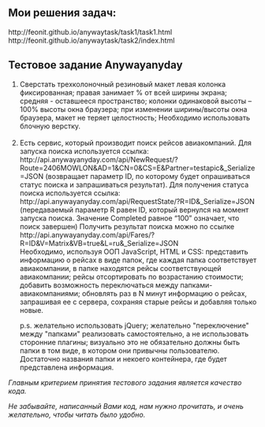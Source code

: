 <h2>Мои решения задач:</h2>
http://feonit.github.io/anywaytask/task1/task1.html
<br>
http://feonit.github.io/anywaytask/task2/index.html

<h2>Тестовое задание Anywayanyday</h2>
<ol>
<li>
Сверстать трехколоночный резиновый макет
левая колонка фиксированная;
правая занимает % от всей ширины экрана;
средняя - оставшееся пространство;
колонки одинаковой высоты – 100% высоты окна браузера;
при изменении ширины/высоты окна браузера, макет не теряет целостность;
Необходимо использовать блочную верстку.
</li>
<br>
<li>
Есть сервис, который производит поиск рейсов авиакомпаний.
Для запуска поиска используется ссылка: http://api.anywayanyday.com/api/NewRequest/?Route=2406MOWLON&AD=1&CN=0&CS=E&Partner=testapic&_Serialize=JSON (возвращает параметр ID, по которому будет опрашиваться статус поиска и запрашиваться результат).
Для получения статуса поиска используется ссылка: http://api.anywayanyday.com/api/RequestState/?R=ID&_Serialize=JSON (передаваемый параметр R равен ID, который вернулся на момент запуска поиска. Значение Completed равное “100” означает, что поиск завершен)
Получить результат поиска можно по ссылке http://api.anywayanyday.com/api/Fares/?R=ID&V=Matrix&VB=true&L=ru&_Serialize=JSON
</li>
Необходимо, используя ООП JavaScript, HTML и CSS:
представить информацию о рейсах в виде папок, где каждая папка соответствует авиакомпании, в папке находятся рейсы соответствующей авиакомпании;
рейсы отсортировать по возрастанию стоимости;
добавить возможность переключаться между папками-авиакомпаниями;
обновлять раз в N минут информацию о рейсах, запрашивая ее с сервера, сохраняя старые рейсы и добавляя только новые.

p.s.
желательно использовать jQuery;
желательно "переключение" между "папками" реализовать самостоятельно, а не использовать сторонние плагины;
визуально это не обязательно должны быть папки в том виде, в котором они привычны пользователю. Достаточно названия папки и некоего контейнера, где будет представлена информация.
</ol>

<i>Главным критерием принятия тестового задания является качество кода.

Не забывайте, написанный Вами код, нам нужно прочитать, и очень желательно, чтобы читать было удобно.
</i>
